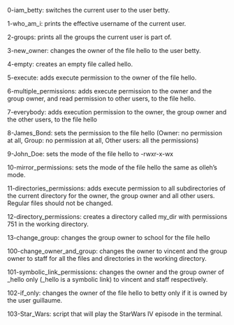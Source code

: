0-iam_betty: switches the current user to the user betty.

1-who_am_i: prints the effective username of the current user.

2-groups: prints all the groups the current user is part of.

3-new_owner: changes the owner of the file hello to the user betty.

4-empty: creates an empty file called hello.

5-execute: adds execute permission to the owner of the file hello.

6-multiple_permissions: adds execute permission to the owner and the group owner, and read permission to other users, to the file hello.

7-everybody: adds execution permission to the owner, the group owner and the other users, to the file hello

8-James_Bond: sets the permission to the file hello (Owner: no permission at all, Group: no permission at all, Other users: all the permissions)

9-John_Doe: sets the mode of the file hello to -rwxr-x-wx

10-mirror_permissions: sets the mode of the file hello the same as olleh’s mode.

11-directories_permissions: adds execute permission to all subdirectories of the current directory for the owner, the group owner and all other users. Regular files should not be changed.

12-directory_permissions: creates a directory called my_dir with permissions 751 in the working directory.

13-change_group: changes the group owner to school for the file hello

100-change_owner_and_group: changes the owner to vincent and the group owner to staff for all the files and directories in the working directory.

101-symbolic_link_permissions: changes the owner and the group owner of _hello only (_hello is a symbolic link) to vincent and staff respectively.

102-if_only: changes the owner of the file hello to betty only if it is owned by the user guillaume.

103-Star_Wars: script that will play the StarWars IV episode in the terminal.
